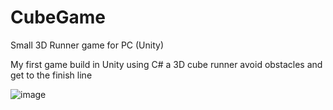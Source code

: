 # CubeGame
Small  3D Runner game for PC (Unity)

My first game build in Unity using C#
a 3D cube runner avoid obstacles and get to the finish line 

![image](https://user-images.githubusercontent.com/70157456/161425356-083722f5-059f-48c9-bd3b-c0ee8b801056.png)
